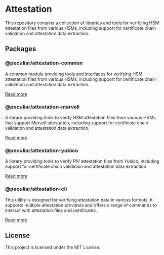 # Attestation

This repository contains a collection of libraries and tools for verifying HSM attestation files from various HSMs, including support for certificate chain validation and attestation data extraction.

## Packages

### @peculiar/attestation-common

A common module providing tools and interfaces for verifying HSM attestation files from various HSMs, including support for certificate chain validation and attestation data extraction.

[Read more](packages/common/README.md)

### @peculiar/attestation-marvell

A library providing tools to verify HSM attestation files from various HSMs that support Marvell attestation, including support for certificate chain validation and attestation data extraction.

[Read more](packages/marvell/README.md)

### @peculiar/attestation-yubico

A library providing tools to verify PIV attestation files from Yubico, including support for certificate chain validation and attestation data extraction.

[Read more](packages/yubico/README.md)

### @peculiar/attestation-cli

This utility is designed for verifying attestation data in various formats. It supports multiple attestation providers and offers a range of commands to interact with attestation files and certificates.

[Read more](packages/cli/README.md)

## License

This project is licensed under the MIT License.
